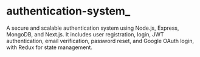 # authentication-system_
A secure and scalable authentication system using Node.js, Express, MongoDB, and Next.js. It includes user registration, login, JWT authentication, email verification, password reset, and Google OAuth login, with Redux for state management. 
